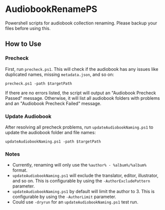 # AudiobookRenamePS

Powershell scripts for audiobook collection renaming. Please backup your files before using this.
## How to Use

### Precheck

First, run `precheck.ps1`. This will check if the audiobook has any issues like duplicated names, missing `metadata.json`, and so on:

`precheck.ps1 -path $targetPath`

If there are no errors listed, the script will output an "Audiobook Precheck Passed" message. Otherwise, it will list all audiobook folders with problems and an "Audiobook Precheck Failed" message.

### Update Audiobook

After resolving all precheck problems, run `updateAudiobookNaming.ps1` to update the audiobook folder and file names:

`updateAudiobookNaming.ps1 -path $targetPath`

### Notes

- Currently, renaming will only use the `%author% - %album%/%album%` format.
- `updateAudiobookNaming.ps1` will exclude the translator, editor, illustrator, and so on. This is configurable by using the `-AuthorExcludePattern` parameter.
- `updateAudiobookNaming.ps1` by default will limit the author to 3. This is configurable by using the `-AuthorLimit` parameter.
- Could use `-dryrun` for an `updateAudiobookNaming.ps1` test run.
